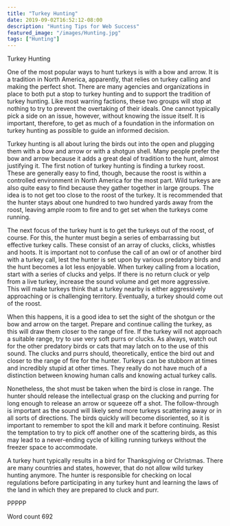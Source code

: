 ```yaml
---
title: "Turkey Hunting"
date: 2019-09-02T16:52:12-08:00
description: "Hunting Tips for Web Success"
featured_image: "/images/Hunting.jpg"
tags: ["Hunting"]
---
```


Turkey Hunting

One of the most popular ways to hunt turkeys is with a bow and arrow. It is a tradition in North America, apparently, that relies on turkey calling and making the perfect shot. There are many agencies and organizations in place to both put a stop to turkey hunting and to support the tradition of turkey hunting. Like most warring factions, these two groups will stop at nothing to try to prevent the overtaking of their ideals. One cannot typically pick a side on an issue, however, without knowing the issue itself. It is important, therefore, to get as much of a foundation in the information on turkey hunting as possible to guide an informed decision.

Turkey hunting is all about luring the birds out into the open and plugging them with a bow and arrow or with a shotgun shell. Many people prefer the bow and arrow because it adds a great deal of tradition to the hunt, almost justifying it. The first notion of turkey hunting is finding a turkey roost. These are generally easy to find, though, because the roost is within a controlled environment in North America for the most part. Wild turkeys are also quite easy to find because they gather together in large groups. The idea is to not get too close to the roost of the turkey. It is recommended that the hunter stays about one hundred to two hundred yards away from the roost, leaving ample room to fire and to get set when the turkeys come running.

The next focus of the turkey hunt is to get the turkeys out of the roost, of course. For this, the hunter must begin a series of embarrassing but effective turkey calls. These consist of an array of clucks, clicks, whistles and hoots. It is important not to confuse the call of an owl or of another bird with a turkey call, lest the hunter is set upon by various predatory birds and the hunt becomes a lot less enjoyable. When turkey calling from a location, start with a series of clucks and yelps. If there is no return cluck or yelp from a live turkey, increase the sound volume and get more aggressive. This will make turkeys think that a turkey nearby is either aggressively approaching or is challenging territory. Eventually, a turkey should come out of the roost.

When this happens, it is a good idea to set the sight of the shotgun or the bow and arrow on the target. Prepare and continue calling the turkey, as this will draw them closer to the range of fire. If the turkey will not approach a suitable range, try to use very soft purrs or clucks. As always, watch out for the other predatory birds or cats that may latch on to the use of this sound. The clucks and purrs should, theoretically, entice the bird out and closer to the range of fire for the hunter. Turkeys can be stubborn at times and incredibly stupid at other times. They really do not have much of a distinction between knowing human calls and knowing actual turkey calls.

Nonetheless, the shot must be taken when the bird is close in range. The hunter should release the intellectual grasp on the clucking and purring for long enough to release an arrow or squeeze off a shot. The follow-through is important as the sound will likely send more turkeys scattering away or in all sorts of directions. The birds quickly will become disoriented, so it is important to remember to spot the kill and mark it before continuing. Resist the temptation to try to pick off another one of the scattering birds, as this may lead to a never-ending cycle of killing running turkeys without the freezer space to accommodate.

A turkey hunt typically results in a bird for Thanksgiving or Christmas. There are many countries and states, however, that do not allow wild turkey hunting anymore. The hunter is responsible for checking on local regulations before participating in any turkey hunt and learning the laws of the land in which they are prepared to cluck and purr.

PPPPP

Word count 692

